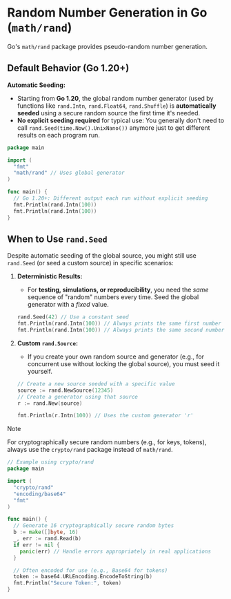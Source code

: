 # Random Number Generation in Go (`math/rand`)

Go's `math/rand` package provides pseudo-random number generation.

## Default Behavior (Go 1.20+)

**Automatic Seeding:**

- Starting from **Go 1.20**, the global random number generator (used by functions like `rand.Intn`, `rand.Float64`, `rand.Shuffle`) is **automatically seeded** using a secure random source the first time it's needed.
- **No explicit seeding required** for typical use: You generally don't need to call `rand.Seed(time.Now().UnixNano())` anymore just to get different results on each program run.

```go
package main

import (
  "fmt"
  "math/rand" // Uses global generator
)

func main() {
  // Go 1.20+: Different output each run without explicit seeding
  fmt.Println(rand.Intn(100))
  fmt.Println(rand.Intn(100))
}

```

## When to Use `rand.Seed`

Despite automatic seeding of the global source, you might still use `rand.Seed` (or seed a custom source) in specific scenarios:

1. **Deterministic Results:**
    - For **testing, simulations, or reproducibility**, you need the *same* sequence of "random" numbers every time. Seed the global generator with a *fixed* value.

    ```go
    rand.Seed(42) // Use a constant seed
    fmt.Println(rand.Intn(100)) // Always prints the same first number
    fmt.Println(rand.Intn(100)) // Always prints the same second number
    ```

2. **Custom `rand.Source`:**
    - If you create your own random source and generator (e.g., for concurrent use without locking the global source), you must seed it yourself.

    ```go
    // Create a new source seeded with a specific value
    source := rand.NewSource(12345)
    // Create a generator using that source
    r := rand.New(source)

    fmt.Println(r.Intn(100)) // Uses the custom generator 'r'
    ```

> [!NOTE]
>
> For cryptographically secure random numbers (e.g., for keys, tokens), always use the `crypto/rand` package instead of `math/rand`.
>
> ```go
> // Example using crypto/rand
> package main
> 
> import (
>   "crypto/rand"
>   "encoding/base64"
>   "fmt"
> )
> 
> func main() {
>   // Generate 16 cryptographically secure random bytes
>   b := make([]byte, 16)
>   _, err := rand.Read(b)
>   if err != nil {
>     panic(err) // Handle errors appropriately in real applications
>   }
> 
>   // Often encoded for use (e.g., Base64 for tokens)
>   token := base64.URLEncoding.EncodeToString(b)
>   fmt.Println("Secure Token:", token)
> }
> ```
